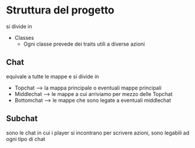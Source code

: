 # Struttura del progetto
si divide in
* Classes 
  * Ogni classe prevede dei traits utili a diverse azioni

## Chat
equivale a tutte le mappe e si divide in 
* Topchat --> la mappa principale o eventuali mappe principali
* Middlechat --> le mappe a cui arriviamo per mezzo delle Topchat
* Bottomchat --> le mappe  che sono legate a eventuali middlechat

## Subchat 
sono le chat in cui i player si incontrano per scrivere azioni, sono legabili ad ogni tipo di chat 